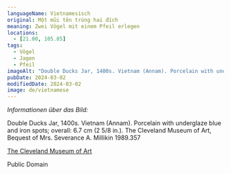 ```yaml
---
languageName: Vietnamesisch
original: Một mũi tên trúng hai đích
meaning: Zwei Vögel mit einem Pfeil erlegen
locations:
  - [21.00, 105.85]
tags:
  - Vögel
  - Jagen
  - Pfeil
imageAlt: "Double Ducks Jar, 1400s. Vietnam (Annam). Porcelain with underglaze blue and iron spots; overall: 6.7 cm (2 5/8 in.). The Cleveland Museum of Art, Bequest of Mrs. Severance A. Millikin 1989.357"
pubDate: 2024-03-02
modifiedDate: 2024-03-02
image: de/vietnamese
---
```


_Informationen über das Bild:_

Double Ducks Jar, 1400s. Vietnam (Annam). Porcelain with underglaze blue and iron spots; overall: 6.7 cm (2 5/8 in.). The Cleveland Museum of Art, Bequest of Mrs. Severance A. Millikin 1989.357

[The Cleveland Museum of Art](https://www.clevelandart.org/art/1989.357)

Public Domain
